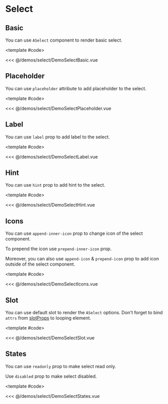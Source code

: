 # Select

<!-- 👉 Basic -->
<Demo>

## Basic

You can use `ASelect` component to render basic select.

<DemoSelectBasic />

<template #code>

<<< @/demos/select/DemoSelectBasic.vue

</template>

</Demo>

<!-- 👉 Placeholder -->
<Demo>

## Placeholder

You can use `placeholder` attribute to add placeholder to the select.

<div class="grid-row sm:grid-cols-2 justify-items-stretch">
    <div>
        <DemoSelectPlaceholder />
    </div>
</div>

<template #code>

<<< @/demos/select/DemoSelectPlaceholder.vue

</template>

</Demo>

<!-- 👉 Label -->
<Demo>

## Label

You can use `label` prop to add label to the select.

<div class="grid-row sm:grid-cols-2 justify-items-stretch">
    <div>
        <DemoSelectLabel />
    </div>
</div>

<template #code>

<<< @/demos/select/DemoSelectLabel.vue

</template>

</Demo>

<!-- 👉 Hint -->
<Demo>

## Hint

You can use `hint` prop to add hint to the select.

<div class="grid-row sm:grid-cols-2 justify-items-stretch">
    <div>
        <DemoSelectHint />
    </div>
</div>

<template #code>

<<< @/demos/select/DemoSelectHint.vue

</template>

</Demo>

<!-- 👉 Icons -->
<Demo>

## Icons

You can use `append-inner-icon` prop to change icon of the select component.

To prepend the icon use `prepend-inner-icon` prop.

Moreover, you can also use `append-icon` & `prepend-icon` prop to add icon outside of the select component.

<DemoSelectIcons />

<template #code>

<<< @/demos/select/DemoSelectIcons.vue

</template>

</Demo>

<!-- 👉 Slots -->
<Demo>

## Slot

You can use default slot to render the `ASelect` options. Don't forget to bind `attrs` from [slotProps](https://vuejs.org/guide/components/slots.html#scoped-slots) to looping element.

<DemoSelectSlot />

<template #code>

<<< @/demos/select/DemoSelectSlot.vue

</template>

</Demo>

<!-- 👉 States -->
<Demo>

## States

You can use `readonly` prop to make select read only.

Use `disabled` prop to make select disabled.

<DemoSelectStates />

<template #code>

<<< @/demos/select/DemoSelectStates.vue

</template>

</Demo>
